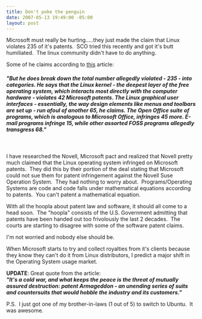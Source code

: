 ```yaml
---
title: Don't poke the penguin
date: 2007-05-13 19:49:00 -05:00
layout: post
---
```


Microsoft must really be hurting.....they just made the claim that Linux violates 235 of it's patents.  SCO tried this recently and got it's butt humiliated.  The linux community didn't have to do anything.

Some of he claims according to [this](http://money.cnn.com/magazines/fortune/fortune_archive/2007/05/28/100033867/) article:

##### _"But he does break down the total number allegedly violated - 235 - into categories. He says that the Linux kernel - the deepest layer of the free operating system, which interacts most directly with the computer hardware - violates 42 Microsoft patents. The Linux graphical user interfaces - essentially, the way design elements like menus and toolbars are set up - run afoul of another 65, he claims. The Open Office suite of programs, which is analogous to Microsoft Office, infringes 45 more. E-mail programs infringe 15, while other assorted FOSS programs allegedly transgress 68."_

 

I have researched the Novell, Microsoft pact and realized that Novell pretty much claimed that the Linux operating system infringed on Microsoft patents.  They did this by their portion of the deal stating that Microsoft could not sue them for patent infringement against the Novell Suse Operation System.  They had nothing to worry about.  Programs/Operating Systems are code and code falls under mathematical equations according to patents.  You can't patent a mathematical equation.

With all the hoopla about patent law and software, it should all come to a head soon.  The "hoopla" consists of the U.S. Government admitting that patents have been handed out too frivolously the last 2 decades.  The courts are starting to disagree with some of the software patent claims.

I'm not worried and nobody else should be.

When Microsoft starts to try and collect royalties from it's clients because they know they can't do it from Linux distributors, I predict a major shift in the Operating System usage market.

**UPDATE**: Great quote from the article:  
**_"It's a cold war, and what keeps the peace is the threat of mutually assured destruction: patent Armageddon - an unending series of suits and countersuits that would hobble the industry and its customers."_**

P.S.  I just got one of my brother-in-laws (1 out of 5) to switch to Ubuntu.  It was awesome.